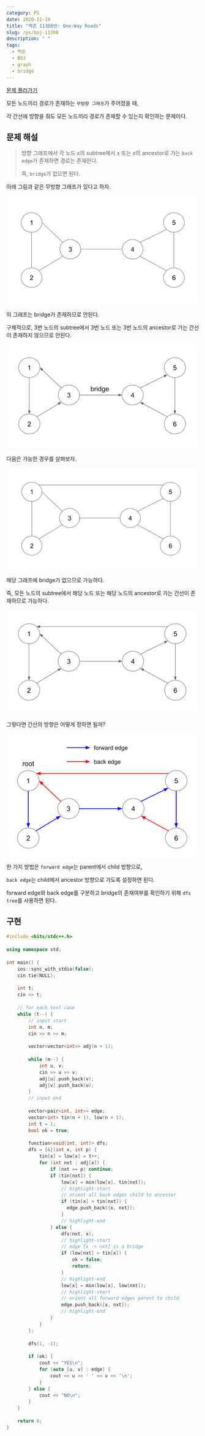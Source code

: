 ```yaml
---
category: PS
date: 2020-11-19
title: "백준 11308번: One-Way Roads"
slug: /ps/boj-11308
description: " "
tags:
  - 백준
  - BOJ
  - graph
  - bridge
---
```


[문제 풀러가기](https://www.acmicpc.net/problem/11308)

모든 노드끼리 경로가 존재하는 `무방향 그래프`가 주어졌을 때,

각 간선에 방향을 줘도 모든 노드끼리 경로가 존재할 수 있는지 확인하는 문제이다.

## 문제 해설

> 방향 그래프에서 각 노드 x의 subtree에서 x 또는 x의 ancestor로 가는 `back edge`가 존재하면 경로는 존재한다.
>
> 즉, `bridge`가 없으면 된다.

아래 그림과 같은 무방향 그래프가 있다고 하자.

![p1](p1.png)

이 그래프는 bridge가 존재하므로 안된다.

구체적으로, 3번 노드의 subtree에서 3번 노드 또는 3번 노드의 ancestor로 가는 간선이 존재하지 않으므로 안된다.

![p2](p2.png)

다음은 가능한 경우를 살펴보자.

![p3](p3.png)

해당 그래프에 bridge가 없으므로 가능하다.

즉, 모든 노드의 subtree에서 해당 노드 또는 해당 노드의 ancestor로 가는 간선이 존재하므로 가능하다.

![p4](p4.png)

그렇다면 간선의 방향은 어떻게 정하면 될까?

![p5](p5.png)

한 가지 방법은 `forward edge`는 parent에서 child 방향으로,

`back edge`는 child에서 ancestor 방향으로 가도록 설정하면 된다.

forward edge와 back edge를 구분하고 bridge의 존재여부를 확인하기 위해 `dfs tree`를 사용하면 된다.

## 구현

```cpp:title=solution.cpp
#include <bits/stdc++.h>

using namespace std;

int main() {
    ios::sync_with_stdio(false);
    cin.tie(NULL);

    int t;
    cin >> t;

    // for each test case
    while (t--) {
        // input start
        int n, m;
        cin >> n >> m;

        vector<vector<int>> adj(n + 1);

        while (m--) {
            int u, v;
            cin >> u >> v;
            adj[u].push_back(v);
            adj[v].push_back(u);
        }
        // input end

        vector<pair<int, int>> edge;
        vector<int> tin(n + 1), low(n + 1);
        int t = 1;
        bool ok = true;

        function<void(int, int)> dfs;
        dfs = [&](int x, int p) {
            tin[x] = low[x] = t++;
            for (int nxt : adj[x]) {
                if (nxt == p) continue;
                if (tin[nxt]) {
                    low[x] = min(low[x], tin[nxt]);
                    // highlight-start
                    // orient all back edges child to ancestor
                    if (tin[x] > tin[nxt]) {
                      edge.push_back({x, nxt});
                    }
                    // highlight-end
                } else {
                    dfs(nxt, x);
                    // highlight-start
                    // edge [x -> nxt] is a bridge
                    if (low[nxt] > tin[x]) {
                        ok = false;
                        return;
                    }
                    // highlight-end
                    low[x] = min(low[x], low[nxt]);
                    // highlight-start
                    // orient all forward edges parent to child
                    edge.push_back({x, nxt});
                    // highlight-end
                }
            }
        };

        dfs(1, -1);

        if (ok) {
            cout << "YES\n";
            for (auto [u, v] : edge) {
                cout << u << ' ' << v << '\n';
            }
        } else {
            cout << "NO\n";
        }
    }

    return 0;
}
```
